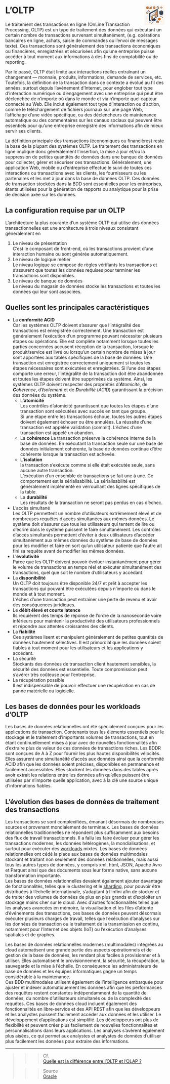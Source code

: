 # **L’OLTP** <a href="../"><img src="../../assets/atomicBi.png" alt="Business intelligence" align="right" height="64px"></a>
Le traitement des transactions en ligne (OnLine Transaction Processing, OLTP) est un type de traitement des données qui exécutant un certain nombre de transactions survenant simultanément, (e.g. opérations bancaires en ligne, achats, saisie de commandes ou l’envoi de messages texte). Ces transactions sont généralement des transactions économiques ou financières, enregistrées et sécurisées afin qu’une entreprise puisse accéder à tout moment aux informations à des fins de comptabilité ou de reporting.  

Par le passé, OLTP était limité aux interactions réelles entraînant un changement — monnaie, produits, informations, demande de services, etc. Toutefois, la définition de la transaction dans ce contexte a évolué au fil des années, surtout depuis l’avènement d’Internet, pour englober tout type d’interaction numérique ou d’engagement avec une entreprise qui peut être déclenchée de n’importe où dans le monde et via n’importe quel capteur connecté au Web. Elle inclut également tout type d’interaction ou d’action, comme le téléchargement de fichiers journaux sur une page Web, l’affichage d’une vidéo spécifique, ou des déclencheurs de maintenance automatique ou des commentaires sur les canaux sociaux qui peuvent être essentiels pour qu’une entreprise enregistre des informations afin de mieux servir ses clients.  

La définition principale des transactions (économiques ou financières) reste la base de la plupart des systèmes OLTP. Le traitement des transactions en ligne implique donc généralement l’insertion, la mise à jour et/ou la suppression de petites quantités de données dans une banque de données pour collecter, gérer et sécuriser ces transactions. Généralement, une application Web, mobile ou d’entreprise effectue le suivi de toutes ces interactions ou transactions avec les clients, les fournisseurs ou les partenaires et les met à jour dans la base de données OLTP. Ces données de transaction stockées dans la BDD sont essentielles pour les entreprises, étants utilisées pour la génération de rapports ou analytique pour la prise de décision axée sur les données.

## **La configuration requise par un OLTP**
L’architecture la plus courante d’un système OLTP qui utilise des données transactionnelles est une architecture à trois niveaux consistant généralement en 
1. Le niveau de présentation  
  C’est le composant de front-end, où les transactions provient d’une interaction humaine ou sont générée automatiquement.
2. Le niveau de logique métier  
  Le niveau logique se compose de règles vérifiants les transactions et s’assurent que toutes les données requises pour terminer les transactions sont disponibles.
3. Le niveau de banque de données  
  Le niveau du magasin de données stocke les transactions et toutes les données qui leur sont associées.

## **Quelles sont les principales caractéristiques**
* La **conformité ACID**  
  Car les systèmes OLTP doivent s’assurer que l’intégralité des transactions est enregistrée correctement. Une transaction est généralement l’exécution d’un programme pouvant nécessiter plusieurs étapes ou opérations. Elle est complète notamment lorsque toutes les parties concernées accusent réception de la transaction, lorsque le produit/service est livré ou lorsqu’un certain nombre de mises à jour sont apportées aux tables spécifiques de la base de données. Une transaction est enregistrée correctement uniquement si toutes les étapes nécessaires sont exécutées et enregistrées. Si l’une des étapes comporte une erreur, l’intégralité de la transaction doit être abandonnée et toutes les étapes doivent être supprimées du système. Ainsi, les systèmes OLTP doivent respecter des propriétés d’_**A**tomicité_, de _**C**ohérence_, d’_**I**solement_ et de _**D**urabilité_ (_ACID_) garantissant la précision des données du système.
    * L’**atomicité**  
      Les contrôles d’atomicité garantissent que toutes les étapes d’une transaction sont exécutées avec succès en tant que groupe.  
      Si une étape entre les transactions échoue, toutes les autres étapes doivent également échouer ou être annulées. La réussite d’une transaction est appelée validation (commit). L’échec d’une transaction est appelé un abandon.
    * La **cohérence**
      La transaction préserve la cohérence interne de la base de données. En exécutant la transaction seule sur une base de données initialement cohérente, la base de données continue d’être cohérente lorsque la transaction est achevée.
    * L’**isolation**  
      la transaction s’exécute comme si elle était exécutée seule, sans aucune autre transaction.  
      L’exécution d’un ensemble de transactions se fait une à une. Ce comportement est la sérialisabilité. La sérialisabilité est généralement implémenté en verrouillant des lignes spécifiques de la table.
    * La **durabilité**  
      Les résultats de la transaction ne seront pas perdus en cas d’échec.
* L’accès simultané  
  Les OLTP permettent un nombre d’utilisateurs extrêmement élevé et de nombreuses requêtes d’accès simultanées aux mêmes données. Le système doit s’assurer que tous les utilisateurs qui tentent de lire ou d’écrire dans le système puissent le faire simultanément. Les contrôles d’accès simultanés permettent d’éviter à deux utilisateurs d’accéder simultanément aux mêmes données du système de base de données pour les modifier et faire en sort qu’un utilisateur patiente que l’autre ait fini sa requête avant de modifier les mêmes données.
* L’**évolutivité**  
  Parce que les OLTP doivent pouvoir évoluer instantanément pour gérer le volume de transactions en temps réel et exécuter simultanément des transactions, quel que soit le nombre d’utilisateurs y accédant.
* La **disponibilité**   
  Un OLTP doit toujours être disponible 24/7 et prêt à accepter les transactions qui pouvant être exécutées depuis n’importe où dans le monde et à tout moment.  
  L’échec d’une transaction peut entraîner une perte de revenu et avoir des conséquences juridiques.
* Le **débit élevé et courte latence**  
  Ils requièrent des temps de réponse de l’ordre de la nanoseconde voire inférieurs pour maintenir la productivité des utilisateurs professionnels et répondre aux attentes croissantes des clients.
* La **fiabilité**  
  Ces systèmes lisent et manipulent généralement de petites quantités de données hautement sélectives. Il est primordial que les données soient fiables à tout moment pour les utilisateurs et les applications y accédant.
* La sécurité  
  Stockants des données de transaction client hautement sensibles, la sécurité des données est essentielle. Toute compromission peut s’avérer très coûteuse pour l’entreprise.
* La récupération possible  
  Il est indispensable de pouvoir effectuer une récupération en cas de panne matérielle ou logicielle.
## **Les bases de données pour les workloads d’OLTP**
Les bases de données relationnelles ont été spécialement conçues pour les applications de transaction. Contenants tous les éléments essentiels pour le stockage et le traitement d’importants volumes de transactions, tout en étant continuellement mises à jour avec de nouvelles fonctionnalités afin d’extraire plus de valeur de ces données de transactions riches. Les BDDR sont conçues de A à Z pour fournir les plus hautes disponibilités vélocités. Elles assurent une simultanéité d’accès aux données ainsi que la conformité ACID afin que les données soient précises, disponibles en permanence et facilement accessibles. Elles stockent les données dans des tables après avoir extrait les relations entre les données afin qu’elles puissent être utilisées par n’importe quelle application, avec à la clé une source unique d’informations fiables.
## **L’évolution des bases de données de traitement des transactions**
Les transactions se sont complexifiées, émanant désormais de nombreuses sources et provenant mondialement de terminaux. Les bases de données relationnelles traditionnelles ne répondent plus suffisamment aux besoins des flux de travail transactionnels. Il a fallu les faire évoluer pour gérer les transactions modernes, les données hétérogènes, la mondialisations, et surtout pour exécuter des [workloads](../workload) mixtes. Les bases de données relationnelles ont cédé la place aux bases de données multimodales stockant et traitant non seulement des données relationnelles, mais aussi tous les autres types de données, y compris xml, html, JSON, Apache Avro et Parquet ainsi que des documents sous leur forme native, sans aucune transformation importante.  
Les bases de données relationnelles devaient également ajouter davantage de fonctionnalités, telles que le clustering et le [sharding](../sharding), pour pouvoir être distribuées à l’échelle internationale, s’adaptant à l’infini afin de stocker et de traiter des volumes de données de plus en plus grands et d’exploiter un stockage moins cher sur le cloud. Avec d’autres fonctionnalités telles que les analyses avancées en mémoire, la visualisation et les files d’attente d’événements des transactions, ces bases de données peuvent désormais exécuter plusieurs charges de travail, telles que l’exécution d’analyses sur les données de transaction ou le traitement de la transmission en continu, notamment pour l’Internet des objets (IoT) ou l’exécution d’analyses spatiales et de graphes.  

Les bases de données relationnelles modernes (multimodales) intégrées au cloud automatisent une grande partie des aspects opérationnels et de gestion de la base de données, les rendant plus faciles à provisionner et à utiliser. Elles automatisent le provisionnement, la sécurité, la récupération, la sauvegarde et la mise à l’échelle. En conséquence les administrateurs de base de données et les équipes informatiques gagne un temps considérable à la maintenance.  
Ces BDD multimodales utilisent également de l’intelligence embarquée pour ajuster et indexer automatiquement les données afin que les performances des requêtes restent constantes indépendamment de la quantité de données, du nombre d’utilisateurs simultanés ou de la complexité des requêtes. Ces bases de données cloud incluent également des fonctionnalités en libre-service et des API REST afin que les développeurs et les analystes puissent facilement accéder aux données et les utiliser. Le développement d’applications est simplifié. Les développeurs ont plus de flexibilité et peuvent créer plus facilement de nouvelles fonctionnalités et personnalisations dans leurs applications. Les analyses s’avèrent également plus aisées, ce qui permet aux analystes et analystes de données d’utiliser plus facilement les données pour extraire des informations.
<!-- ## **Sélectionner la base de données adaptée au workload d'OLTP**
Si le service informatique peine à suivre le rythme de l’entreprise, il est important que, lors du choix d’une base de données opérationnelle, soit pris en compte les besoins immédiats en données ainsi qu’en données à long terme. Pour stocker des transactions, gérer des systèmes d'enregistrement ou gérer du contenu, il faut une base de données offrant une simultanéité d'accès aux données, un débit élevé, une latence faible et des caractéristiques essentielles comme la haute disponibilité, la protection des données et la récupération après sinistre. 
La charge de travail fluctuera probablement tout au long de la journée, de la semaine ou de l'année. Le redimensionnement automatique de la base de données peut vous aider à réaliser des économies substantielles. Il est également possible de choisir entre une base de données spécialisée ou générique. Si les besoins concernent un type spécifique de données, une base de données spécialement conçue peut être utile. Nonobstant, il faut s’assurer de ne pas faire des concessions sur les autres caractéristiques nécessaires, car la création de ces caractéristiques ultérieurement dans la couche d'application se révélera coûteuse et nécessitera beaucoup de ressources. De plus, si les besoins en données venaient à augmenter et que l’on souhaite étendre les fonctionnalités de l’application, l'ajout de bases de données à usage unique ou adaptées à l'usage ne fera que cloisonner les données et qu'amplifier les problèmes de gestion des données. Il est indispensable de considérer également d'autres fonctionnalités qui peuvent être nécessaires pour les workloads (e.g. les exigences d'assimilation, les exigences de calcul poussées et la taille maximale).
Sélectionner un service de base de données cloud pérenne doté de fonctionnalités en libre-service qui automatiseront toute la gestion des données de sorte que les consommateurs de données, développeurs, analystes, ingénieurs de données, experts en données et administrateurs de base de données, puissent en faire plus avec les données et accélérer le développement d'applications. -->

___
>>> Cf.  
[Quelle est la différence entre l’OLTP et l’OLAP ?](../oltpVsOlap)
>
>>> Source  
[Oracle](https://www.oracle.com/fr/database/what-is-oltp/)  